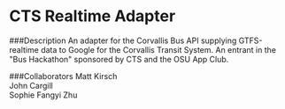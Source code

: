 CTS Realtime Adapter
====================
###Description
An adapter for the Corvallis Bus API supplying GTFS-realtime data 
to Google for the Corvallis Transit System.  An entrant in the 
"Bus Hackathon" sponsored by CTS and the OSU App Club.

###Collaborators
Matt Kirsch  
John Cargill  
Sophie Fangyi Zhu  
